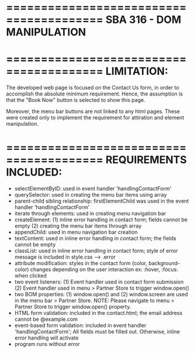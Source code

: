 ========================================
SBA 316 - DOM MANIPULATION
========================================

========================================
LIMITATION:
========================================

The developed web page is focused on the Contact Us form, in order to accomplish the absolute minimum requirement. Hence, the assumption is that the "Book Now" button is selected to show this page.

Moreover, the menu bar buttons are not linked to any html pages. These were created only to implement the requirement for attiration and element manipulation.

========================================
REQUIREMENTS INCLUDED:
========================================

- selectElementByID: used in event handler 'handlingContactForm'
- querySelector: used in creating the menu bar items using array
- parent-child sibling relationship: firstElementChild was used in the event handler 'handlingContactForm'
- iterate through elements: used in creating menu navigation bar
- createElement:
  (1) inline error handling in contact form; fields cannot be empty
  (2) creating the menu bar items through array
- appendChild: used in menu navigation bar creation
- textContent: used in inline error handling in contact form; the fields cannot be empty
- classList: used in inline error handling in contact form; style of error message is included in style.css --> .error
- attribute modification: styles in the contact form (color, background-color) changes depending on the user interaction ex: :hover, :focus: when clicked
- two event listeners:
  (1) Event handler used in contact form submission
  (2) Event handler used in menu > Partner Store to trigger window.open()
- two BOM properties:
  (1) window.open() and
  (2) window.screen are used in the menu bar > Partner Store.
  NOTE: Please navigate to menu > Partner Store to trigger window.open() property.
- HTML form validation: included in the contact.html; the email address cannot be @example.com
- event-based form validation: included in event handler 'handlingContactForm'; All fields must be filled out. Otherwise, inline error handling will activate
- program runs without error
